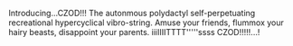 Introducing...CZOD!!!  The autonmous polydactyl self-perpetuating
recreational hypercyclical vibro-string.  Amuse your friends, flummox your
hairy beasts, disappoint your parents.  iiiIIIITTTT'''''ssss     CZOD!!!!!...!
